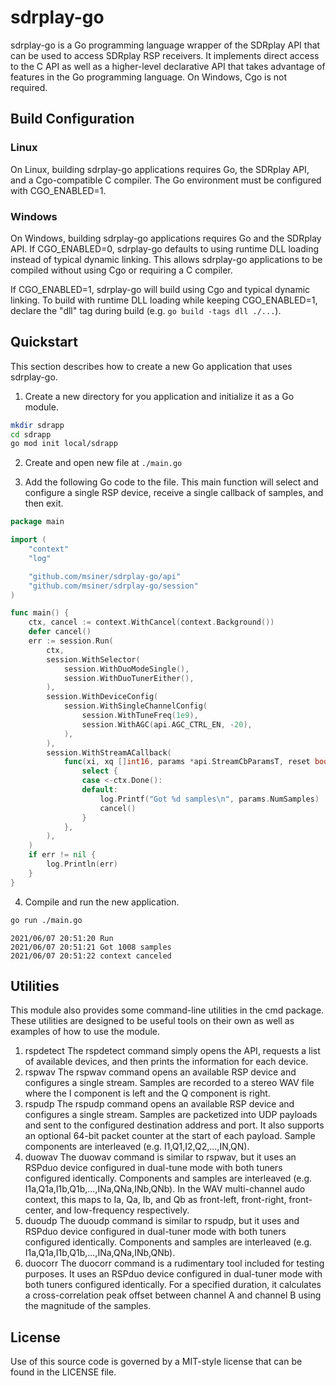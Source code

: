 # sdrplay-go

sdrplay-go is a Go programming language wrapper of the SDRplay API that can be
used to access SDRplay RSP receivers. It implements direct access to the C API
as well as a higher-level declarative API that takes advantage of features in
the Go programming language. On Windows, Cgo is not required.

## Build Configuration

### Linux
On Linux, building sdrplay-go applications requires Go, the SDRplay API, and
a Cgo-compatible C compiler. The Go environment must be configured with CGO_ENABLED=1.

### Windows
On Windows, building sdrplay-go applications requires Go and the SDRplay API.
If CGO_ENABLED=0, sdrplay-go defaults to using runtime DLL loading instead of
typical dynamic linking. This allows sdrplay-go applications to be compiled without
using Cgo or requiring a C compiler.

If CGO_ENABLED=1, sdrplay-go will build using Cgo and typical dynamic linking. To
build with runtime DLL loading while keeping CGO_ENABLED=1, declare the "dll" tag
during build (e.g. ```go build -tags dll ./...```).

## Quickstart

This section describes how to create a new Go application that uses
sdrplay-go.

1. Create a new directory for you application and initialize it as
a Go module.
```sh
mkdir sdrapp
cd sdrapp
go mod init local/sdrapp
```

2. Create and open new file at ```./main.go```

3. Add the following Go code to the file. This main function will
select and configure a single RSP device, receive a single callback
of samples, and then exit. 
```go
package main

import (
	"context"
	"log"

	"github.com/msiner/sdrplay-go/api"
	"github.com/msiner/sdrplay-go/session"
)

func main() {
	ctx, cancel := context.WithCancel(context.Background())
	defer cancel()
	err := session.Run(
		ctx,
		session.WithSelector(
			session.WithDuoModeSingle(),
			session.WithDuoTunerEither(),
		),
		session.WithDeviceConfig(
			session.WithSingleChannelConfig(
				session.WithTuneFreq(1e9),
				session.WithAGC(api.AGC_CTRL_EN, -20),
			),
		),
		session.WithStreamACallback(
			func(xi, xq []int16, params *api.StreamCbParamsT, reset bool) {
				select {
				case <-ctx.Done():
				default:
					log.Printf("Got %d samples\n", params.NumSamples)
					cancel()
				}
			},
		),
	)
	if err != nil {
		log.Println(err)
	}
}
```

4. Compile and run the new application.
```sh
go run ./main.go
```
```
2021/06/07 20:51:20 Run
2021/06/07 20:51:21 Got 1008 samples
2021/06/07 20:51:22 context canceled
```

## Utilities

This module also provides some command-line utilities in the cmd package.
These utilities are designed to be useful tools on their own as well as
examples of how to use the module.

1. rspdetect
The rspdetect command simply opens the API, requests a list of available
devices, and then prints the information for each device.
2. rspwav
The rspwav command opens an available RSP device and configures a single
stream. Samples are recorded to a stereo WAV file where the I component
is left and the Q component is right.
3. rspudp
The rspudp command opens an available RSP device and configures a single
stream. Samples are packetized into UDP payloads and sent to the configured
destination address and port. It also supports an optional 64-bit packet
counter at the start of each payload. Sample components are interleaved
(e.g. I1,Q1,I2,Q2,...,IN,QN).
4. duowav
The duowav command is similar to rspwav, but it uses an RSPduo device
configured in dual-tune mode with both tuners configured identically.
Components and samples are interleaved
(e.g. I1a,Q1a,I1b,Q1b,...,INa,QNa,INb,QNb). In the WAV multi-channel
audo context, this maps to Ia, Qa, Ib, and Qb as front-left, front-right,
front-center, and low-frequency respectively.
5. duoudp
The duoudp command is similar to rspudp, but it uses and RSPduo device
configured in dual-tuner mode with both tuners configured identically.
Components and samples are interleaved
(e.g. I1a,Q1a,I1b,Q1b,...,INa,QNa,INb,QNb).
6. duocorr
The duocorr command is a rudimentary tool included for testing purposes.
It uses an RSPduo device configured in dual-tuner mode with both tuners
configured identically. For a specified duration, it calculates a
cross-correlation peak offset between channel A and channel B using the
magnitude of the samples.

## License

Use of this source code is governed by a MIT-style license that can be
found in the LICENSE file.
